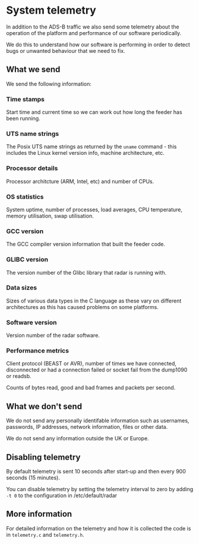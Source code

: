# System telemetry

In addition to the ADS-B traffic we also send some telemetry about the operation of the
platform and performance of our software periodically.

We do this to understand how our software is performing in order to detect bugs or unwanted
behaviour that we need to fix.


## What we send

We send the following information:

### Time stamps

Start time and current time so we can work out how long the feeder has been running.

### UTS name strings

The Posix UTS name strings as returned by the `uname` command - this
includes the Linux kernel version info, machine architecture, etc.

### Processor details

Processor architcture (ARM, Intel, etc) and number of CPUs.

### OS statistics

System uptime, number of processes, load averages, CPU temperature, memory
utilisation, swap utilisation.

### GCC version

The GCC compiler version information that built the feeder code.

### GLIBC version

The version number of the Glibc library that radar is running with.

### Data sizes

Sizes of various data types in the C language as these vary on different
architectures as this has caused problems on some platforms.

### Software version

Version number of the radar software.

### Performance metrics

Client protocol (BEAST or AVR), number of times we have connected, disconnected or
had a connection failed or socket fail from the dump1090 or readsb.

Counts of bytes read, good and bad frames and packets per second.


## What we don't send

We do not send any personally identifable information such as usernames,
passwords, IP addresses, network information, files or other data.

We do not send any information outside the UK or Europe.


## Disabling telemetry

By default telemetry is sent 10 seconds after start-up and then every 900
seconds (15 minutes).

You can disable telemetry by setting the telemetry interval to zero by adding `-t 0` to the configuration in /etc/default/radar

## More information

For detailed information on the telemetry and how it is collected the code
is in `telemetry.c` and `telemetry.h`.
